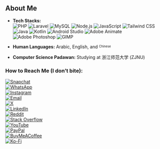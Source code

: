 ## About Me

- **Tech Stacks:**  
![PHP](https://img.icons8.com/ios/50/php-logo.png) ![Laravel](https://img.icons8.com/ios/50/laravel.png) ![MySQL](https://img.icons8.com/ios/50/mysql-logo.png) ![Node.js](https://img.icons8.com/ios/50/nodejs.png) ![JavaScript](https://img.icons8.com/ios/50/javascript.png) ![Tailwind CSS](https://img.icons8.com/ios/50/tailwindcss.png) ![Java](https://img.icons8.com/ios/50/java.png) ![Kotlin](https://img.icons8.com/ios/50/kotlin.png) ![Android Studio](https://img.icons8.com/ios/50/android-studio.png) ![Adobe Animate](https://img.icons8.com/ios/50/adobe-animate.png) ![Adobe Photoshop](https://img.icons8.com/ios/50/adobe-photoshop.png) ![GIMP](https://img.icons8.com/ios/50/gimp.png)

- **Human Languages:** Arabic, English, and <sup><sub>Chinese</sub></sup>  
- **Computer Science Padawan:** Studying at 浙江师范大学 (ZJNU)

### How to Reach Me (I don’t bite):  
[![Snapchat](https://img.icons8.com/color/50/snapchat.png)](https://snapchat.com/add/aboodki6)  
[![WhatsApp](https://img.icons8.com/color/50/whatsapp.png)](https://wa.me/8619708819040)  
[![Instagram](https://img.icons8.com/color/50/instagram-new.png)](https://instagram.com/ak._.71)  
[![Email](https://img.icons8.com/color/50/gmail.png)](mailto:abdullah@syalux.com)  
[![X](https://img.icons8.com/color/50/twitter.png)](https://x.com/ggak71)  
[![LinkedIn](https://img.icons8.com/color/50/linkedin.png)](https://linkedin.com/in/abdullah-alraimi)  
[![Reddit](https://img.icons8.com/color/50/reddit.png)](https://reddit.com/user/Al-rimi)  
[![Stack Overflow](https://img.icons8.com/color/50/stackoverflow.png)](https://stackoverflow.com/users/24881320)  
[![YouTube](https://img.icons8.com/color/50/youtube-play.png)](https://youtube.com/@ak-71)  
[![PayPal](https://img.icons8.com/color/50/paypal.png)](https://paypal.me/rumaisaalrimi)  
[![BuyMeACoffee](https://img.icons8.com/color/50/buy-me-a-coffee.png)](https://buymeacoffee.com/alrimi)  
[![Ko-Fi](https://img.icons8.com/color/50/ko-fi.png)](https://ko-fi.com/alrimi)
